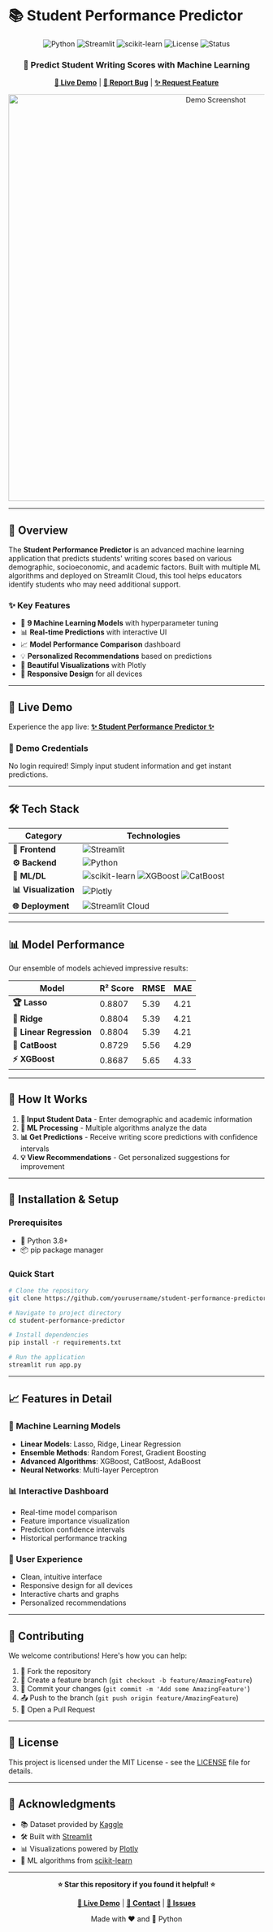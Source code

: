 # 📚 Student Performance Predictor

<div align="center">

![Python](https://img.shields.io/badge/python-v3.8+-blue.svg)
![Streamlit](https://img.shields.io/badge/streamlit-1.28.0+-red.svg)
![scikit-learn](https://img.shields.io/badge/scikit--learn-1.3.0+-orange.svg)
![License](https://img.shields.io/badge/license-MIT-green.svg)
![Status](https://img.shields.io/badge/status-active-success.svg)

### 🎯 Predict Student Writing Scores with Machine Learning

[**🚀 Live Demo**](https://celebal-final-project-mptwweya5rqhezqysg8olj.streamlit.app/) | [**🐛 Report Bug**](https://github.com/yourusername/student-performance-predictor/issues) | [**✨ Request Feature**](https://github.com/yourusername/student-performance-predictor/issues)

<img src="https://user-images.githubusercontent.com/yourusername/demo-screenshot.png" alt="Demo Screenshot" width="800"/>

</div>

---

## 🌟 Overview

The **Student Performance Predictor** is an advanced machine learning application that predicts students' writing scores based on various demographic, socioeconomic, and academic factors. Built with multiple ML algorithms and deployed on Streamlit Cloud, this tool helps educators identify students who may need additional support.

### ✨ Key Features

- 🤖 **9 Machine Learning Models** with hyperparameter tuning
- 📊 **Real-time Predictions** with interactive UI
- 📈 **Model Performance Comparison** dashboard
- 💡 **Personalized Recommendations** based on predictions
- 🎨 **Beautiful Visualizations** with Plotly
- 📱 **Responsive Design** for all devices

---

## 🚀 Live Demo

Experience the app live: [**✨ Student Performance Predictor ✨**](https://celebal-final-project-mptwweya5rqhezqysg8olj.streamlit.app/)

### 🔑 Demo Credentials
No login required! Simply input student information and get instant predictions.

---

## 🛠️ Tech Stack

<div align="center">

| Category | Technologies |
|----------|-------------|
| **🎨 Frontend** | ![Streamlit](https://img.shields.io/badge/Streamlit-FF4B4B?style=for-the-badge&logo=Streamlit&logoColor=white) |
| **⚙️ Backend** | ![Python](https://img.shields.io/badge/Python-FFD43B?style=for-the-badge&logo=python&logoColor=blue) |
| **🧠 ML/DL** | ![scikit-learn](https://img.shields.io/badge/scikit--learn-F7931E?style=for-the-badge&logo=scikit-learn&logoColor=white) ![XGBoost](https://img.shields.io/badge/XGBoost-FF6600?style=for-the-badge) ![CatBoost](https://img.shields.io/badge/CatBoost-FFCC00?style=for-the-badge) |
| **📊 Visualization** | ![Plotly](https://img.shields.io/badge/Plotly-239120?style=for-the-badge&logo=plotly&logoColor=white) |
| **🌐 Deployment** | ![Streamlit Cloud](https://img.shields.io/badge/Streamlit_Cloud-FF4B4B?style=for-the-badge&logo=Streamlit&logoColor=white) |

</div>

---

## 📊 Model Performance

Our ensemble of models achieved impressive results:

<div align="center">

| Model | R² Score | RMSE | MAE |
|-------|----------|------|-----|
| **🏆 Lasso** | 0.8807 | 5.39 | 4.21 |
| **🥈 Ridge** | 0.8804 | 5.39 | 4.21 |
| **🥉 Linear Regression** | 0.8804 | 5.39 | 4.21 |
| **🚀 CatBoost** | 0.8729 | 5.56 | 4.29 |
| **⚡ XGBoost** | 0.8687 | 5.65 | 4.33 |

</div>

---

## 🎯 How It Works

1. **📝 Input Student Data** - Enter demographic and academic information
2. **🧮 ML Processing** - Multiple algorithms analyze the data
3. **📊 Get Predictions** - Receive writing score predictions with confidence intervals
4. **💡 View Recommendations** - Get personalized suggestions for improvement

---

## 🔧 Installation & Setup

### Prerequisites
- 🐍 Python 3.8+
- 📦 pip package manager

### Quick Start
```bash
# Clone the repository
git clone https://github.com/yourusername/student-performance-predictor.git

# Navigate to project directory
cd student-performance-predictor

# Install dependencies
pip install -r requirements.txt

# Run the application
streamlit run app.py
```

---

## 📈 Features in Detail

### 🤖 Machine Learning Models
- **Linear Models**: Lasso, Ridge, Linear Regression
- **Ensemble Methods**: Random Forest, Gradient Boosting
- **Advanced Algorithms**: XGBoost, CatBoost, AdaBoost
- **Neural Networks**: Multi-layer Perceptron

### 📊 Interactive Dashboard
- Real-time model comparison
- Feature importance visualization
- Prediction confidence intervals
- Historical performance tracking

### 🎨 User Experience
- Clean, intuitive interface
- Responsive design for all devices
- Interactive charts and graphs
- Personalized recommendations

---

## 🤝 Contributing

We welcome contributions! Here's how you can help:

1. 🍴 Fork the repository
2. 🌿 Create a feature branch (`git checkout -b feature/AmazingFeature`)
3. 💾 Commit your changes (`git commit -m 'Add some AmazingFeature'`)
4. 📤 Push to the branch (`git push origin feature/AmazingFeature`)
5. 🔄 Open a Pull Request

---

## 📄 License

This project is licensed under the MIT License - see the [LICENSE](LICENSE) file for details.

---

## 🙏 Acknowledgments

- 📚 Dataset provided by [Kaggle](https://www.kaggle.com/)
- 🛠️ Built with [Streamlit](https://streamlit.io/)
- 📊 Visualizations powered by [Plotly](https://plotly.com/)
- 🤖 ML algorithms from [scikit-learn](https://scikit-learn.org/)

---

<div align="center">

**⭐ Star this repository if you found it helpful! ⭐**

[**🚀 Live Demo**](https://celebal-final-project-mptwweya5rqhezqysg8olj.streamlit.app/) | [**📧 Contact**](mailto:your.email@example.com) | [**🐛 Issues**](https://github.com/yourusername/student-performance-predictor/issues)

Made with ❤️ and 🐍 Python

</div>
